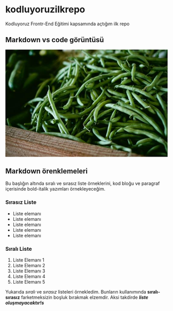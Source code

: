 # kodluyoruzilkrepo
Kodluyoruz Frontr-End Eğitimi kapsamında açtığım ilk repo

## Markdown vs code görüntüsü
![patika ödev](https://github.com/hamdeth3/kodluyoruzilkrepo/blob/main/image.jpeg?raw=true)

## Markdown örenklemeleri

Bu başlığın altında sıralı ve sırasız liste örneklerini, kod bloğu ve paragraf içerisinde bold-italik yazımları örnekleyeceğim.

### Sırasız  Liste

- Liste elemanı
- Liste elemanı
- Liste elemanı
- Liste elemanı
- Liste elemanı

### Sıralı Liste

1. Liste Elemanı 1
2. Liste Elemanı 2
3. Liste Elemanı 3
4. Liste Elemanı 4
5. Liste Elemanı 5

Yukarıda *sıralı* ve *sırasız* listeleri örnekledim. Bunların kullanımında **sıralı-sırasız** farketmeksizin boşluk bırakmak elzemdir. Aksi takdirde ***liste oluşmayacaktır!s***